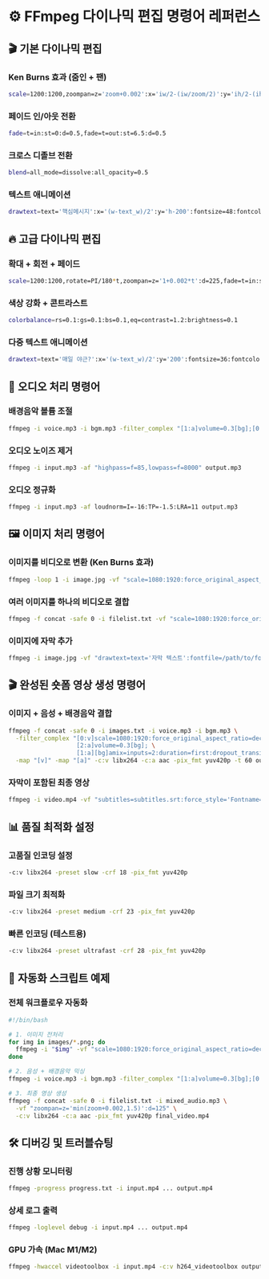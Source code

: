 # ⚙️ FFmpeg 다이나믹 편집 명령어 레퍼런스

## 🎬 **기본 다이나믹 편집**

### **Ken Burns 효과 (줌인 + 팬)**
```bash
scale=1200:1200,zoompan=z='zoom+0.002':x='iw/2-(iw/zoom/2)':y='ih/2-(ih/zoom/2)':d=225
```

### **페이드 인/아웃 전환**
```bash
fade=t=in:st=0:d=0.5,fade=t=out:st=6.5:d=0.5
```

### **크로스 디졸브 전환**
```bash
blend=all_mode=dissolve:all_opacity=0.5
```

### **텍스트 애니메이션**
```bash
drawtext=text='핵심메시지':x='(w-text_w)/2':y='h-200':fontsize=48:fontcolor=white:enable='between(t,1,4)'
```

## 🔥 **고급 다이나믹 편집**

### **확대 + 회전 + 페이드**
```bash
scale=1200:1200,rotate=PI/180*t,zoompan=z='1+0.002*t':d=225,fade=t=in:st=0:d=0.3
```

### **색상 강화 + 콘트라스트**
```bash
colorbalance=rs=0.1:gs=0.1:bs=0.1,eq=contrast=1.2:brightness=0.1
```

### **다중 텍스트 애니메이션**
```bash
drawtext=text='매일 야근?':x='(w-text_w)/2':y='200':fontsize=36:fontcolor=red:enable='between(t,0,2)':alpha='if(between(t,0,0.5),(t-0)/0.5,if(between(t,1.5,2),(2-t)/0.5,1))'
```

## 🎵 **오디오 처리 명령어**

### **배경음악 볼륨 조절**
```bash
ffmpeg -i voice.mp3 -i bgm.mp3 -filter_complex "[1:a]volume=0.3[bg];[0:a][bg]amix=inputs=2:duration=first:dropout_transition=3" output.mp3
```

### **오디오 노이즈 제거**
```bash
ffmpeg -i input.mp3 -af "highpass=f=85,lowpass=f=8000" output.mp3
```

### **오디오 정규화**
```bash
ffmpeg -i input.mp3 -af loudnorm=I=-16:TP=-1.5:LRA=11 output.mp3
```

## 🖼️ **이미지 처리 명령어**

### **이미지를 비디오로 변환 (Ken Burns 효과)**
```bash
ffmpeg -loop 1 -i image.jpg -vf "scale=1080:1920:force_original_aspect_ratio=decrease,pad=1080:1920:(ow-iw)/2:(oh-ih)/2,zoompan=z='min(zoom+0.0015,1.5)':d=125" -t 5 -pix_fmt yuv420p output.mp4
```

### **여러 이미지를 하나의 비디오로 결합**
```bash
ffmpeg -f concat -safe 0 -i filelist.txt -vf "scale=1080:1920:force_original_aspect_ratio=decrease,pad=1080:1920:(ow-iw)/2:(oh-ih)/2" -c:v libx264 -pix_fmt yuv420p output.mp4
```

### **이미지에 자막 추가**
```bash
ffmpeg -i image.jpg -vf "drawtext=text='자막 텍스트':fontfile=/path/to/font.ttf:fontsize=48:fontcolor=white:x=(w-text_w)/2:y=h-200" output.jpg
```

## 🎬 **완성된 숏폼 영상 생성 명령어**

### **이미지 + 음성 + 배경음악 결합**
```bash
ffmpeg -f concat -safe 0 -i images.txt -i voice.mp3 -i bgm.mp3 \
  -filter_complex "[0:v]scale=1080:1920:force_original_aspect_ratio=decrease,pad=1080:1920:(ow-iw)/2:(oh-ih)/2,zoompan=z='min(zoom+0.002,1.5)':d=125[v]; \
                   [2:a]volume=0.3[bg]; \
                   [1:a][bg]amix=inputs=2:duration=first:dropout_transition=3[a]" \
  -map "[v]" -map "[a]" -c:v libx264 -c:a aac -pix_fmt yuv420p -t 60 output.mp4
```

### **자막이 포함된 최종 영상**
```bash
ffmpeg -i video.mp4 -vf "subtitles=subtitles.srt:force_style='Fontname=AppleSDGothicNeo-Bold,Fontsize=24,PrimaryColour=&Hffffff,OutlineColour=&H000000,Outline=2'" final_output.mp4
```

## 📊 **품질 최적화 설정**

### **고품질 인코딩 설정**
```bash
-c:v libx264 -preset slow -crf 18 -pix_fmt yuv420p
```

### **파일 크기 최적화**
```bash
-c:v libx264 -preset medium -crf 23 -pix_fmt yuv420p
```

### **빠른 인코딩 (테스트용)**
```bash
-c:v libx264 -preset ultrafast -crf 28 -pix_fmt yuv420p
```

## 🚀 **자동화 스크립트 예제**

### **전체 워크플로우 자동화**
```bash
#!/bin/bash

# 1. 이미지 전처리
for img in images/*.png; do
  ffmpeg -i "$img" -vf "scale=1080:1920:force_original_aspect_ratio=decrease,pad=1080:1920:(ow-iw)/2:(oh-ih)/2" "processed_$(basename "$img")"
done

# 2. 음성 + 배경음악 믹싱
ffmpeg -i voice.mp3 -i bgm.mp3 -filter_complex "[1:a]volume=0.3[bg];[0:a][bg]amix=inputs=2:duration=first:dropout_transition=3" mixed_audio.mp3

# 3. 최종 영상 생성
ffmpeg -f concat -safe 0 -i filelist.txt -i mixed_audio.mp3 \
  -vf "zoompan=z='min(zoom+0.002,1.5)':d=125" \
  -c:v libx264 -c:a aac -pix_fmt yuv420p final_video.mp4
```

## 🛠️ **디버깅 및 트러블슈팅**

### **진행 상황 모니터링**
```bash
ffmpeg -progress progress.txt -i input.mp4 ... output.mp4
```

### **상세 로그 출력**
```bash
ffmpeg -loglevel debug -i input.mp4 ... output.mp4
```

### **GPU 가속 (Mac M1/M2)**
```bash
ffmpeg -hwaccel videotoolbox -i input.mp4 -c:v h264_videotoolbox output.mp4
```
